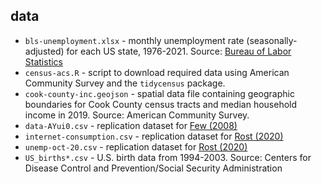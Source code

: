 ## data

- `bls-unemployment.xlsx` - monthly unemployment rate (seasonally-adjusted) for each US state, 1976-2021. Source: [Bureau of Labor Statistics](https://data.bls.gov/cgi-bin/dsrv)
- `census-acs.R` - script to download required data using American Community Survey and the `tidycensus` package.
- `cook-county-inc.geojson` - spatial data file containing geographic boundaries for Cook County census tracts and median household income in 2019. Source: American Community Survey.
- `data-AYui0.csv` - replication dataset for [Few (2008)](https://nbisweden.github.io/Rcourse/files/rules_for_using_color.pdf)
- `internet-consumption.csv` - replication dataset for [Rost (2020)](https://blog.datawrapper.de/diverging-vs-sequential-color-scales/)
- `unemp-oct-20.csv` - replication dataset for [Rost (2020)](https://blog.datawrapper.de/classed-vs-unclassed-color-scales/)
- `US_births*.csv` - U.S. birth data from 1994-2003. Source: Centers for Disease Control and Prevention/Social Security Administration